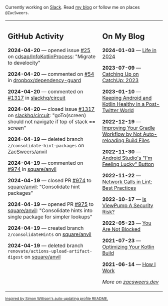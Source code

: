 Currently working on [Slack](https://slack.com/). Read [my blog](https://zacsweers.dev/) or follow me on places `@ZacSweers`.

<table><tr><td valign="top" width="60%">

## GitHub Activity
<!-- githubActivity starts -->
**2024-04-20** — opened issue [#25](https://github.com/cdsap/InfoKotlinProcess/issues/25) on [cdsap/InfoKotlinProcess](https://github.com/cdsap/InfoKotlinProcess): "Migrate to develocity"

**2024-04-20** — commented on [#54](https://github.com/dropbox/dependency-guard/issues/54#issuecomment-2067747953) in [dropbox/dependency-guard](https://github.com/dropbox/dependency-guard)

**2024-04-20** — commented on [#1317](https://github.com/slackhq/circuit/issues/1317#issuecomment-2067746787) in [slackhq/circuit](https://github.com/slackhq/circuit)

**2024-04-20** — closed issue [#1317](https://github.com/slackhq/circuit/issues/1317) on [slackhq/circuit](https://github.com/slackhq/circuit): "goTo(screen) should not navigate if top of stack == screen"

**2024-04-19** — deleted branch `z/consolidate-hint-packages` on [ZacSweers/anvil](https://github.com/ZacSweers/anvil)

**2024-04-19** — commented on [#974](https://github.com/square/anvil/pull/974#issuecomment-2067442872) in [square/anvil](https://github.com/square/anvil)

**2024-04-19** — closed PR [#974](https://github.com/square/anvil/pull/974) to [square/anvil](https://github.com/square/anvil): "Consolidate hint packages"

**2024-04-19** — opened PR [#975](https://github.com/square/anvil/pull/975) to [square/anvil](https://github.com/square/anvil): "Consolidate hints into single package for simpler lookups"

**2024-04-19** — created branch `z/consolidateHints` on [square/anvil](https://github.com/square/anvil)

**2024-04-19** — deleted branch `renovate/actions-upload-artifact-digest` on [square/anvil](https://github.com/square/anvil)
<!-- githubActivity ends -->
</td><td valign="top" width="40%">

## On My Blog
<!-- blog starts -->
**2024-01-03** — [Life in 2024](https://www.zacsweers.dev/life-in-2024/)

**2023-07-09** — [Catching Up on CatchUp: 2023](https://www.zacsweers.dev/catching-up-on-catchup-2023/)

**2023-01-10** — [Keeping Android and Kotlin Healthy in a Post-Twitter World](https://www.zacsweers.dev/keeping-android-healthy/)

**2022-12-19** — [Improving Your Gradle Workflow by Not Auto-reloading Build Files](https://www.zacsweers.dev/improving-your-workflow-by-not-auto-reloading-build-files/)

**2022-11-30** — [Android Studio's "I'm Feeling Lucky" Button](https://www.zacsweers.dev/android-studios-im-feeling-lucky-button/)

**2022-11-22** — [Network Calls in Lint: Best Practices](https://www.zacsweers.dev/network-calls-in-lint-best-practices/)

**2022-10-17** — [Is ViewPump A Security Risk?](https://www.zacsweers.dev/is-viewpump-a-security-risk/)

**2022-05-23** — [You Are Not Blocked](https://www.zacsweers.dev/you-are-not-blocked/)

**2021-07-23** — [Optimizing Your Kotlin Build](https://www.zacsweers.dev/optimizing-your-kotlin-build/)

**2021-06-14** — [How I Work](https://www.zacsweers.dev/how-i-work/)
<!-- blog ends -->
_More on [zacsweers.dev](https://zacsweers.dev/)_
</td></tr></table>

<sub><a href="https://simonwillison.net/2020/Jul/10/self-updating-profile-readme/">Inspired by Simon Willison's auto-updating profile README.</a></sub>